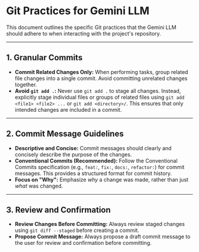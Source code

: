 # Git Practices for Gemini LLM

This document outlines the specific Git practices that the Gemini LLM should adhere to when interacting with the project's repository.

---

## 1. Granular Commits

*   **Commit Related Changes Only:** When performing tasks, group related file changes into a single commit. Avoid committing unrelated changes together.
*   **Avoid `git add .`:** Never use `git add .` to stage all changes. Instead, explicitly stage individual files or groups of related files using `git add <file1> <file2> ...` or `git add <directory>/`. This ensures that only intended changes are included in a commit.

---

## 2. Commit Message Guidelines

*   **Descriptive and Concise:** Commit messages should clearly and concisely describe the purpose of the changes.
*   **Conventional Commits (Recommended):** Follow the Conventional Commits specification (e.g., `feat:`, `fix:`, `docs:`, `refactor:`) for commit messages. This provides a structured format for commit history.
*   **Focus on "Why":** Emphasize *why* a change was made, rather than just *what* was changed.

---

## 3. Review and Confirmation

*   **Review Changes Before Committing:** Always review staged changes using `git diff --staged` before creating a commit.
*   **Propose Commit Message:** Always propose a draft commit message to the user for review and confirmation before committing.
